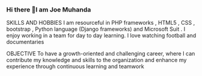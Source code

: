 ### Hi there 👋I am Joe Muhanda

<!--
**JoeMuhanda/JoeMuhanda** is a ✨ _special_ ✨ repository because its `README.md` (this file) appears on your GitHub profile.

Here are some ideas to get you started:

- 🔭 I’m currently working on PHP projects laravel franmeworks
- 🌱 I’m currently learning Python with Django frameworks
- 👯 I’m looking to collaborate on Software Development projects
- 🤔 I’m looking for help with Javascript React frameworks
- 💬 Ask me about Frontend Developments
- 📫 How to reach me: joemuhanda17@gmail.com
- 😄 Pronouns: Juniour DevOp engingeer
- ⚡ Fun fact: Talk is cheap, Show me the code :)
-->
SKILLS AND HOBBIES
I am resourceful in PHP frameworks , HTML5 , CSS , bootstrap , Python language (Django frameworks) and Microsoft Suit . I enjoy working in a team for day to day learning. I love watching football and documentaries

OBJECTIVE
To have a growth-oriented and challenging career, where I can contribute my knowledge and skills to the organization and enhance my experience through continuous learning and teamwork


